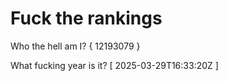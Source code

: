 # Fuck the rankings

Who the hell am I?
{ 12193079 }

What fucking year is it?
[ 2025-03-29T16:33:20Z ]
